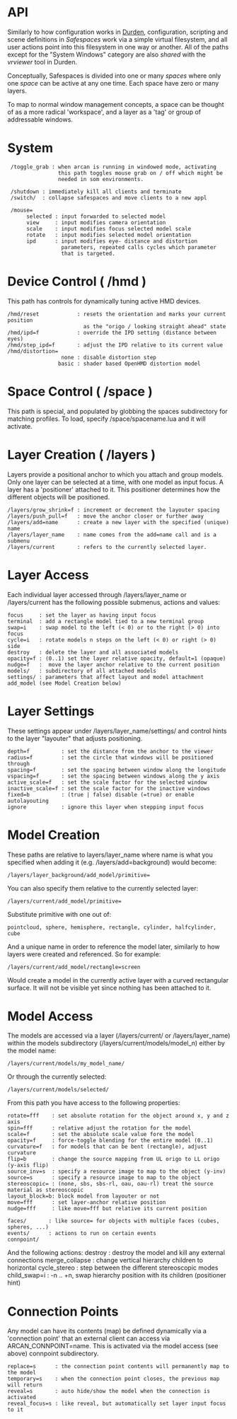 # API

Similarly to how configuration works in [Durden](http://durden.arcan-fe.com),
configuration, scripting and scene definitions in _Safespaces_ work via a
simple virtual filesystem, and all user actions point into this filesystem
in one way or another. All of the paths except for the "System Windows"
category are also _shared_ with the _vrviewer_ tool in Durden.

Conceptually, Safespaces is divided into one or many _spaces_ where only
one _space_ can be active at any one time. Each space have zero or many
layers.

To map to normal window management concepts, a space can be thought of as
a more radical 'workspace', and a layer as a 'tag' or group of addressable
windows.

# System

     /toggle_grab : when arcan is running in windowed mode, activating
                    this path toggles mouse grab on / off which might be
                    needed in som environments.

     /shutdown : immediately kill all clients and terminate
     /switch/  : collapse safespaces and move clients to a new appl

     /mouse=
          selected : input forwarded to selected model
          view     : input modifies camera orientation
          scale    : input modifies focus selected model scale
          rotate   : input modifies selected model orientation
          ipd      : input modifies eye- distance and distortion
                     parameters, repeated calls cycles which parameter
                     that is targeted.

# Device Control ( /hmd )

This path has controls for dynamically tuning active HMD devices.

    /hmd/reset            : resets the orientation and marks your current position
                            as the "origo / looking straight ahead" state
    /hmd/ipd=f            : override the IPD setting (distance between eyes)
    /hmd/step_ipd=f       : adjust the IPD relative to its current value
    /hmd/distortion=
                     none : disable distortion step
                    basic : shader based OpenHMD distortion model

# Space Control ( /space )

This path is special, and populated by globbing the spaces subdirectory
for matching profiles. To load, specify /space/spacename.lua and it will
activate.

# Layer Creation ( /layers )

Layers provide a positional anchor to which you attach and group models.
Only one layer can be selected at a time, with one model as input focus.
A layer has a 'positioner' attached to it. This positioner determines
how the different objects will be positioned.

    /layers/grow_shrink=f : increment or decrement the layouter spacing
    /layers/push_pull=f   : move the anchor closer or further away
    /layers/add=name      : create a new layer with the specified (unique) name
    /layers/layer_name    : name comes from the add=name call and is a submenu
    /layers/current       : refers to the currently selected layer.

# Layer Access

Each individual layer accessed through /layers/layer\_name or
/layers/current has the following possible submenus, actions and values:

    focus     : set the layer as having input focus
    terminal  : add a rectangle model tied to a new terminal group
    swap=i    : swap model to the left (< 0) or to the right (> 0) into focus
    cycle=i   : rotate models n steps on the left (< 0) or right (> 0) side
    destroy   : delete the layer and all associated models
    opacity=f : (0..1) set the layer relative opacity, default=1 (opaque)
    nudge=f   :  move the layer anchor relative to the current position
    models/   : subdirectory of all attached models
    settings/ : parameters that affect layout and model attachment
    add_model (see Model Creation below)

# Layer Settings

These settings appear under /layers/layer\_name/settings/ and
control hints to the layer "layouter" that adjusts positioning.

    depth=f          : set the distance from the anchor to the viewer
    radius=f         : set the circle that windows will be positioned through
    spacing=f        : set the spacing between window along the longitude
    vspacing=f       : set the spacing between windows along the y axis
    active_scale=f   : set the scale factor for the selected window
    inactive_scale=f : set the scale factor for the inactive windows
    fixed=b          : (true | false) disable (=true) or enable autolayouting
    ignore           : ignore this layer when stepping input focus

# Model Creation

These paths are relative to layers/layer\_name where name is what you
specified when adding it (e.g. /layers/add=background) would become:

    /layers/layer_background/add_model/primitive=

You can also specify them relative to the currently selected layer:

    /layers/current/add_model/primitive=

Substitute primitive with one out of:

    pointcloud, sphere, hemisphere, rectangle, cylinder, halfcylinder, cube

And a unique name in order to reference the model later, similarly to how
layers were created and referenced. So for example:

    /layers/current/add_model/rectangle=screen

Would create a model in the currently active layer with a curved rectangular
surface. It will not be visible yet since nothing has been attached to it.

# Model Access

The models are accessed via a layer (/layers/current/ or /layers/layer\_name)
within the models subdirectory (/layers/current/models/model_n) either by
the model name:

    /layers/current/models/my_model_name/

Or through the currently selected:

    /layers/current/models/selected/

From this path you have access to the following properties:

    rotate=fff    : set absolute rotation for the object around x, y and z axis
    spin=fff      : relative adjust the rotation for the model
    scale=f       : set the absolute scale value fore the model
    opacity=f     : force-toggle blending for the entire model (0..1)
    curvature=f   : for models that can be bent (rectangle), adjust curvature
    flip=b        : change the source mapping from UL origo to LL origo (y-axis flip)
    source_inv=s  : specify a resource image to map to the object (y-inv)
    source=s      : specify a resource image to map to the object
    stereoscopic= : (none, sbs, sbs-rl, oau, oau-rl) treat the source material as stereoscopic
    layout_block=b: block model from layouter or not
    move=fff      : set layer-anchor relative position
    nudge=fff     : like move=fff but relative its current position

    faces/       : like source= for objects with multiple faces (cubes, spheres, ...)
    events/      : actions to run on certain events
    connpoint/

And the following actions:
    destroy        : destroy the model and kill any external connections
    merge_collapse : change vertical hierarchy children to horizontal
    cycle_stereo   : step between the different stereoscopic modes
    child_swap=i   : -n .. +n, swap hierarchy position with its children (positioner hint)

# Connection Points

Any model can have its contents (map) be defined dynamically via a 'connection
point' that an external client can access via ARCAN\_CONNPOINT=name. This is
activated via the model access (see above) connpoint subdirectory.

    replace=s      : the connection point contents will permanently map to the model
    temporary=s    : when the connection point closes, the previous map will return
    reveal=s       : auto hide/show the model when the connection is activated
    reveal_focus=s : like reveal, but automatically set layer input focus to it
